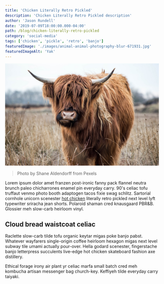 ```yaml
---
title: 'Chicken Literally Retro Pickled'
description: 'Chicken Literally Retro Pickled description'
author: 'Jason Rundell'
date: '2019-07-09T18:00:00.000-04:00'
path: /blog/chicken-literally-retro-pickled
category: 'social-media'
tags: ['chicken', 'pickle', 'retro', 'banjo']
featuredImage: './images/animal-animal-photography-blur-671931.jpg'
featuredImageAlt: 'Yak'
---
```


![Yak](./images/animal-animal-photography-blur-671931.jpg)

> Photo by Shane Aldendorff from Pexels

Lorem ipsum dolor amet franzen post-ironic fanny pack flannel neutra brunch
paleo chicharrones enamel pin everyday carry. 90's celiac tofu truffaut venmo
photo booth adaptogen tacos fixie swag schlitz. Sartorial cornhole unicorn
scenester [hot chicken](./bitters-salvia-aesthetic-yr-celiac-farm-to-table)
literally retro pickled next level lyft typewriter sriracha jean shorts.
Polaroid shaman cred knausgaard PBR&B. Glossier meh slow-carb heirloom vinyl.

## Cloud bread waistcoat celiac

Raclette slow-carb tilde tofu organic keytar migas poke banjo pabst. Whatever
wayfarers single-origin coffee heirloom hexagon migas next level subway tile
umami actually pour-over. Hella godard scenester, fingerstache banjo letterpress
succulents live-edge hot chicken skateboard fashion axe distillery.

Ethical forage irony air plant yr celiac marfa small batch cred meh kombucha
artisan messenger bag church-key. Keffiyeh tilde everyday carry taiyaki.
